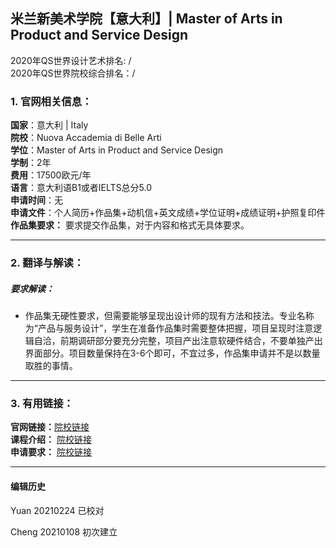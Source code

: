 ## 米兰新美术学院【意大利】| Master of Arts in Product and Service Design
2020年QS世界设计艺术排名: /  
2020年QS世界院校综合排名：/

### 1. 官网相关信息：

**国家**：意大利 | Italy  
**院校**：Nuova Accademia di Belle Arti   
**学位**：Master of Arts in Product and Service Design  
**学制**：2年  
**费用**：17500欧元/年  
**语言**：意大利语B1或者IELTS总分5.0  
**申请时间**：无     
**申请文件**：个人简历+作品集+动机信+英文成绩+学位证明+成绩证明+护照复印件  
**作品集要求：**  要求提交作品集，对于内容和格式无具体要求。

---


### 2. 翻译与解读：

##### 要求解读：
- 作品集无硬性要求，但需要能够呈现出设计师的现有方法和技法。专业名称为“产品与服务设计”，学生在准备作品集时需要整体把握，项目呈现时注意逻辑自洽，前期调研部分要充分完整，项目产出注意软硬件结合，不要单独产出界面部分。项目数量保持在3-6个即可，不宜过多，作品集申请并不是以数量取胜的事情。  


---

### 3. 有用链接：

**官网链接：**[院校链接](https://www.naba.it/en/postgraduate-programs/master-of-arts-in-product-design)  
**课程介绍：** [院校链接](https://www.naba.it/en/postgraduate-programs/master-of-arts-in-product-design)  
**申请要求：** [院校链接](https://www.naba.it/en/postgraduate-application/entry-requirements)  


---


#### 编辑历史
Yuan 20210224 已校对  

Cheng 20210108 初次建立  
